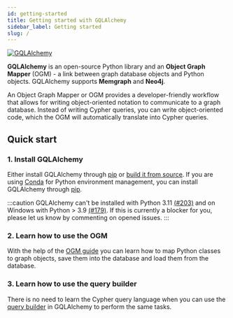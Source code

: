 ```yaml
---
id: getting-started
title: Getting started with GQLAlchemy
sidebar_label: Getting started
slug: /
---
```


[![GQLAlchemy](https://img.shields.io/badge/source-GQLAlchemy-FB6E00?style=for-the-badge&logo=github&logoColor=white)](https://github.com/memgraph/gqlalchemy)

**GQLAlchemy** is an open-source Python library and an **Object Graph Mapper** (OGM) - a link between graph database objects and Python objects. GQLAlchemy supports **Memgraph** and **Neo4j**.

An Object Graph Mapper or OGM provides a developer-friendly workflow that allows for writing object-oriented notation to communicate to a graph database. Instead of writing Cypher queries, you can write object-oriented code, which the OGM will automatically translate into Cypher queries.

## Quick start

### 1. Install GQLAlchemy

Either install GQLAlchemy through [pip](/installation.md#pip) or [build it from
source](/installation.md#source). If you are using [Conda](https://docs.conda.io/en/latest/) for Python environment management, you can install GQLAlchemy through [pip](/installation.md#pip).

:::caution
GQLAlchemy can't be installed with Python 3.11 [(#203)](https://github.com/memgraph/gqlalchemy/issues/203) and on Windows with Python > 3.9 [(#179)](https://github.com/memgraph/gqlalchemy/issues/179). If this is currently a blocker for you, please let us know by commenting on opened issues.
:::

### 2. Learn how to use the OGM

With the help of the [OGM
guide](/how-to-guides/ogm.md) you can learn how to map Python classes to graph objects, save them into the database and load them from the database.

### 3. Learn how to use the query builder

There is no need to learn the Cypher query language when you can use the [query
builder](/how-to-guides/query-builder/create-nodes-relationships.md) in GQLAlchemy to perform
the same tasks.
